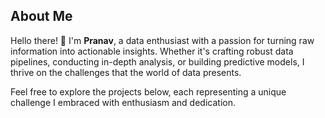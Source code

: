 ## About Me

Hello there! 👋 I'm **Pranav**, a data enthusiast with a passion for turning raw information into actionable insights. Whether it's crafting robust data pipelines, conducting in-depth analysis, or building predictive models, I thrive on the challenges that the world of data presents.

Feel free to explore the projects below, each representing a unique challenge I embraced with enthusiasm and dedication.
